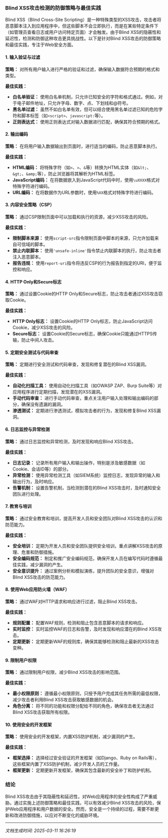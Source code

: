 ### Blind XSS攻击检测的防御策略与最佳实践

Blind XSS（Blind Cross-Site Scripting）是一种特殊类型的XSS攻击，攻击者将恶意脚本注入到应用程序中，但这些脚本不会立即执行，而是在某些特定条件下（如管理员查看日志或用户访问特定页面）才会触发。由于Blind XSS的隐蔽性和延迟性，检测和防御这种攻击更具挑战性。以下是针对Blind XSS攻击的防御策略和最佳实践，专注于Web安全方面。

#### 1. 输入验证与过滤

**策略：** 对所有用户输入进行严格的验证和过滤，确保输入数据符合预期的格式和类型。

**最佳实践：**
- **白名单验证：** 使用白名单机制，只允许已知安全的字符和格式通过。例如，对于电子邮件地址，只允许字母、数字、点、下划线和@符号。
- **黑名单过滤：** 虽然不如白名单有效，但可以结合使用黑名单过滤已知的危险字符和脚本标签（如`<script>`、`javascript:`等）。
- **正则表达式：** 使用正则表达式对输入数据进行匹配，确保其符合预期的格式。

#### 2. 输出编码

**策略：** 在将用户输入数据输出到页面时，进行适当的编码，防止恶意脚本执行。

**最佳实践：**
- **HTML编码：** 将特殊字符（如`<`、`>`、`&`等）转换为HTML实体（如`&lt;`、`&gt;`、`&amp;`等），防止浏览器将其解析为HTML标签。
- **JavaScript编码：** 在将数据嵌入到JavaScript代码中时，使用`\uXXXX`格式对特殊字符进行编码。
- **URL编码：** 在将数据作为URL参数时，使用`%XX`格式对特殊字符进行编码。

#### 3. 内容安全策略（CSP）

**策略：** 通过CSP限制页面中可以加载和执行的资源，减少XSS攻击的风险。

**最佳实践：**
- **限制脚本来源：** 使用`script-src`指令限制页面中脚本的来源，只允许加载来自可信域的脚本。
- **禁止内联脚本：** 使用`'unsafe-inline'`指令禁止内联脚本的执行，防止攻击者注入恶意脚本。
- **报告违规：** 使用`report-uri`指令将违反CSP的行为报告到指定的URI，便于监控和响应。

#### 4. HTTP Only和Secure标志

**策略：** 通过设置Cookie的HTTP Only和Secure标志，防止攻击者通过XSS攻击窃取Cookie。

**最佳实践：**
- **HTTP Only标志：** 设置Cookie的HTTP Only标志，防止JavaScript访问Cookie，减少XSS攻击的风险。
- **Secure标志：** 设置Cookie的Secure标志，确保Cookie只能通过HTTPS传输，防止中间人攻击。

#### 5. 定期安全测试与代码审查

**策略：** 定期进行安全测试和代码审查，发现和修复潜在的Blind XSS漏洞。

**最佳实践：**
- **自动化扫描工具：** 使用自动化扫描工具（如OWASP ZAP、Burp Suite等）对应用程序进行定期扫描，发现潜在的XSS漏洞。
- **手动代码审查：** 进行手动代码审查，重点关注用户输入处理和输出编码的部分，确保没有遗漏的漏洞。
- **渗透测试：** 定期进行渗透测试，模拟攻击者的行为，发现和修复Blind XSS漏洞。

#### 6. 日志监控与异常检测

**策略：** 通过日志监控和异常检测，及时发现和响应Blind XSS攻击。

**最佳实践：**
- **日志记录：** 记录所有用户输入和输出操作，特别是涉及敏感数据（如Cookie、会话ID等）的部分。
- **异常检测：** 使用异常检测工具（如SIEM系统）监控日志，发现异常的输入和输出行为，及时响应。
- **告警机制：** 设置告警机制，当检测到潜在的Blind XSS攻击时，及时通知安全团队进行处理。

#### 7. 教育与培训

**策略：** 通过安全教育和培训，提高开发人员和安全团队对Blind XSS攻击的认识和防范能力。

**最佳实践：**
- **安全培训：** 定期为开发人员和安全团队提供安全培训，重点讲解XSS攻击的原理、危害和防御措施。
- **安全编码规范：** 制定和推广安全编码规范，确保开发人员在编写代码时遵循最佳实践，减少漏洞的产生。
- **安全意识提升：** 通过案例分析和模拟演练，提升团队的安全意识，增强对Blind XSS攻击的防范能力。

#### 8. 使用Web应用防火墙（WAF）

**策略：** 通过WAF对HTTP请求和响应进行过滤，阻止Blind XSS攻击。

**最佳实践：**
- **规则配置：** 配置WAF规则，检测和阻止包含恶意脚本的请求和响应。
- **实时监控：** 实时监控WAF的日志和告警，及时发现和响应潜在的Blind XSS攻击。
- **定期更新：** 定期更新WAF的规则库，确保其能够检测和阻止最新的XSS攻击变种。

#### 9. 限制用户权限

**策略：** 通过限制用户权限，减少Blind XSS攻击的影响范围。

**最佳实践：**
- **最小权限原则：** 遵循最小权限原则，只授予用户完成其任务所需的最低权限，减少攻击者利用Blind XSS攻击获取敏感数据的机会。
- **角色分离：** 将不同的功能和权限分配给不同的角色，确保攻击者无法通过Blind XSS攻击获取所有权限。

#### 10. 使用安全的开发框架

**策略：** 使用安全的开发框架，内置XSS防护机制，减少漏洞的产生。

**最佳实践：**
- **框架选择：** 选择经过安全验证的开发框架（如Django、Ruby on Rails等），这些框架内置了XSS防护机制，减少开发人员的工作量。
- **框架更新：** 定期更新开发框架，确保其包含最新的安全补丁和防护机制。

### 结论

Blind XSS攻击由于其隐蔽性和延迟性，对Web应用程序的安全性构成了严重威胁。通过实施上述防御策略和最佳实践，可以有效减少Blind XSS攻击的风险，保护Web应用程序和用户数据的安全。然而，安全是一个持续的过程，需要不断更新和改进防御措施，以应对不断变化的威胁环境。

---

*文档生成时间: 2025-03-11 16:26:19*






















